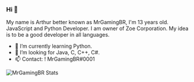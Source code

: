 ### Hi 👋

My name is Arthur better known as MrGamingBR, I'm 13 years old. JavaScript and Python Developer. I am owner of Zoe Corporation.
My idea is to be a good developer in all languages.

- 🌱 I’m currently learning Python.
- 🤔 I’m looking for Java, C, C++, C#.
- 📫 Contact: ! MrGamingBR#0001

![MrGamingBR Stats](https://github-readme-stats.vercel.app/api?username=MrGamingBR&theme=dark&show_icons=true)
